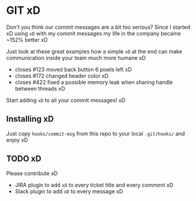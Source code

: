 # GIT xD

Don't you think our commit messages are a bit too serious? Since I started xD
using `xD` with my commit messages my life in the company became ~152% better xD

Just look at these great examples how a simple `xD` at the end can make
communication inside your team much more humane xD

- closes #123 moved back button 6 pixels left xD
- closes #172 changed header color xD
- closes #422 fixed a possible memory leak when sharing handle between threads xD

Start adding `xD` to all your commit messages! xD

## Installing xD

Just copy `hooks/commit-msg` from this repo to your local `.git/hooks/` and
enjoy xD

## TODO xD

Please contribute xD

- JIRA plugin to add `xD` to every ticket title and every comment xD
- Slack plugin to add `xD` to every message xD
